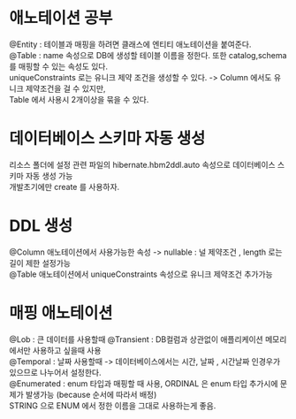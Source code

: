 # 애노테이션 공부<br>
@Entity : 테이블과 매핑을 하려면 클래스에 엔티티 애노테이션을 붙여준다.
<br>
@Table : name 속성으로 DB에 생성할 테이블 이름을 정한다. 또한 catalog,schema를 매핑할 수 있는 속성도 있다. <br>
uniqueConstraints 로는 유니크 제약 조건을 생성할 수 있다. -> Column 에서도 유니크 제약조건을 걸 수 있지만, <br>
Table 에서 사용시 2개이상을 묶을 수 있다.

# 데이터베이스 스키마 자동 생성<br>
리소스 폴더에 설정 관련 파일의 hibernate.hbm2ddl.auto 속성으로 데이터베이스 스키마 자동 생성 가능<br>
개발초기에만 create 를 사용하자. <br>

# DDL 생성<br>
@Column 애노테이션에서 사용가능한 속성 -> nullable : 널 제약조건 , length 로는 길이 제한 설정가능 <br>
@Table 애노테이션에서 uniqueConstraints 속성으로 유니크 제약조건 추가가능 <br>

# 매핑 애노테이션
@Lob : 큰 데이터를 사용할때
@Transient : DB컬럼과 상관없이 애플리케이션 메모리에서만 사용하고 싶을때 사용<br> 
@Temporal : 날짜 사용할때 -> 데이터베이스에서는 시간, 날짜 , 시간날짜 인경우가 있으므로 나누어서 설정한다.<br>
@Enumerated : enum 타입과 매핑할 때 사용, ORDINAL 은 enum 타입 추가시에 문제가 발생가능 (because 순서에 따라서 배정)<br>
              STRING 으로 ENUM 에서 정한 이름을 그대로 사용하는게 좋음.<br>


